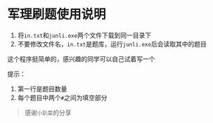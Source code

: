# 军理刷题使用说明

1. 将`in.txt`和`junli.exe`两个文件下载到同一目录下
2. 不要修改文件名，`in.txt`是题库，运行`junli.exe`后会读取其中的题目

这个程序挺简单的，感兴趣的同学可以自己试着写一个

提示：

1. 第一行是题目数量
2. 每个题目中两个`#`之间为填空部分

> 感谢`小趴菜`的分享
